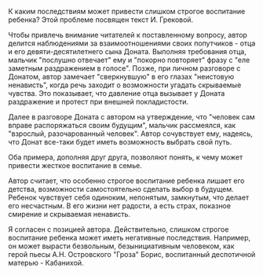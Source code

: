К каким последствиям может привести слишком строгое воспитание ребенка? Этой проблеме посвящен текст И. Грековой.

Чтобы привлечь внимание читателей к поставленному вопросу, автор делится наблюдениями за взаимоотношениями своих попутчиков - отца и его девяти-десятилетнего сына Доната. Выполняя требования отца, мальчик "послушно отвечает" ему и "покорно повторяет" фразу с "еле заметным раздражением в голосе". Позже, при личном разговоре с Донатом, автор замечает "сверкнувшую" в его глазах "неистовую ненависть", когда речь заходит о возможности угадать скрываемые чувства. Это показывает, что давление отца вызывает у Доната раздражение и протест при внешней покладистости.

Далее в разговоре Доната с автором на утверждение, что "человек сам вправе распоряжаться своим будущим", мальчик рассмеялся, как "взрослый, разочарованный человек". Автор сочувствует ему, надеясь, что Донат все-таки будет иметь возможность выбрать свой путь.

Оба примера, дополняя друг друга, позволяют понять, к чему может привести жесткое воспитание в семье.

Автор считает, что особенно строгое воспитание ребенка лишает его детства, возможности самостоятельно сделать выбор в будущем. Ребенок чувствует себя одиноким, непонятым, замкнутым, что делает его несчастным. В его жизни нет радости, а есть страх, показное смирение и скрываемая ненависть.

Я согласен с позицией автора. Действительно, слишком строгое воспитание ребенка может иметь негативные последствия. Например, он может вырасти безвольным, безынициативным человеком, как герой пьесы А.Н. Островского "Гроза" Борис, воспитанный деспотичной матерью - Кабанихой.
